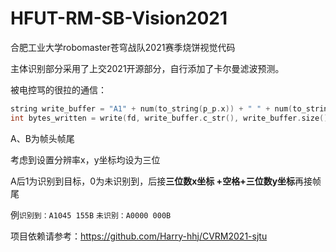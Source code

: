 # HFUT-RM-SB-Vision2021
合肥工业大学robomaster苍穹战队2021赛季烧饼视觉代码

主体识别部分采用了上交2021开源部分，自行添加了卡尔曼滤波预测。



被电控骂的很拉的通信：

```c++
string write_buffer = "A1" + num(to_string(p_p.x)) + " " + num(to_string(p_p.y)) + "B";
int bytes_written = write(fd, write_buffer.c_str(), write_buffer.size()); //传出坐标
```

A、B为帧头帧尾

考虑到设置分辨率x，y坐标均设为三位

A后1为识别到目标，0为未识别到，后接**三位数x坐标 +空格+三位数y坐标**再接帧尾

例`识别到：A1045 155B`   `未识别：A0000 000B`

项目依赖请参考：https://github.com/Harry-hhj/CVRM2021-sjtu
